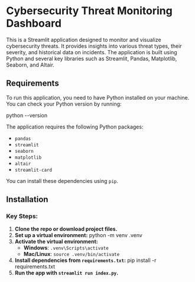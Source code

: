 # Cybersecurity Threat Monitoring Dashboard

This is a Streamlit application designed to monitor and visualize cybersecurity threats. 
It provides insights into various threat types, their severity, and historical data on incidents. 
The application is built using Python and several key libraries such as Streamlit, Pandas, Matplotlib, Seaborn, and Altair.

## Requirements

To run this application, you need to have Python installed on your machine. You can check your Python version by running:

python --version

The application requires the following Python packages:

- `pandas`
- `streamlit`
- `seaborn`
- `matplotlib`
- `altair`
- `streamlit-card`

You can install these dependencies using `pip`.

## Installation

### Key Steps:
1. **Clone the repo or download project files.**
2. **Set up a virtual environment:**
   python -m venv .venv
3. **Activate the virtual environment:**
   - **Windows**: `.venv\Scripts\activate`
   - **Mac/Linux**: `source .venv/bin/activate`
4. **Install dependencies from `requirements.txt`:**
   pip install -r requirements.txt
5. **Run the app with `streamlit run index.py`.**
